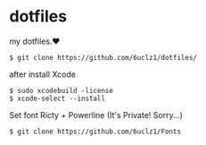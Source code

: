 # dotfiles
my dotfiles.❤️

    $ git clone https://github.com/6uclz1/dotfiles/

after install Xcode

    $ sudo xcodebuild -license
    $ xcode-select --install

Set font Ricty + Powerline (It's Private! Sorry...)

    $ git clone https://github.com/6uclz1/Fonts
